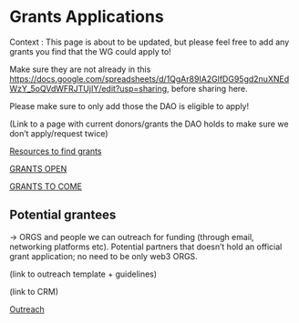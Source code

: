 # Grants Applications

Context : This page is about to be updated, but please feel free to add any grants you find that the WG could apply to! 

Make sure they are not already in this https://docs.google.com/spreadsheets/d/1QgAr89IA2GlfDG95gd2nuXNEdWzY_5oQVdWFRJTUjIY/edit?usp=sharing, before sharing here.

Please make sure to only add those the DAO is eligible to apply!

(Link to a page with current donors/grants the DAO holds to make sure we don’t apply/request twice)

[Resources to find grants](Grants%20Applications%202f9bdbc9ce014718ad04da21b7dbeec6/Resources%20to%20find%20grants%207f772479dbf641f9a9decaa1f4e83642.md)

[GRANTS OPEN](Grants%20Applications%202f9bdbc9ce014718ad04da21b7dbeec6/GRANTS%20OPEN%205e1aed6754c34e93944a2db20bb19a78.csv)

[GRANTS TO COME](Grants%20Applications%202f9bdbc9ce014718ad04da21b7dbeec6/GRANTS%20TO%20COME%20d623edcc56a64bd682be3ada0a9e7e68.csv)

## Potential grantees

→ ORGS and people we can outreach for funding (through email, networking platforms etc). Potential partners that doesn’t hold an official grant application; no need to be only web3 ORGS.

(link to outreach template + guidelines)

(link to CRM)

[Outreach](Grants%20Applications%202f9bdbc9ce014718ad04da21b7dbeec6/Outreach%20aada93a19baf455fa054baba60be9dd0.csv)